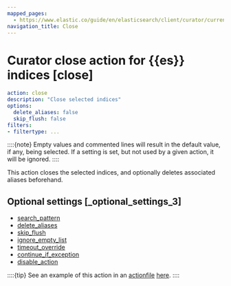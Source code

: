 ```yaml
---
mapped_pages:
  - https://www.elastic.co/guide/en/elasticsearch/client/curator/current/close.html
navigation_title: Close
---
```


# Curator close action for {{es}} indices [close]

```yaml
action: close
description: "Close selected indices"
options:
  delete_aliases: false
  skip_flush: false
filters:
- filtertype: ...
```

::::{note}
Empty values and commented lines will result in the default value, if any, being selected.  If a setting is set, but not used by a given action, it will be ignored.
::::


This action closes the selected indices, and optionally deletes associated aliases beforehand.

## Optional settings [_optional_settings_3]

* [search_pattern](/reference/option_search_pattern.md)
* [delete_aliases](/reference/option_delete_aliases.md)
* [skip_flush](/reference/option_skip_flush.md)
* [ignore_empty_list](/reference/option_ignore_empty.md)
* [timeout_override](/reference/option_timeout_override.md)
* [continue_if_exception](/reference/option_continue.md)
* [disable_action](/reference/option_disable.md)

::::{tip}
See an example of this action in an [actionfile](/reference/actionfile.md) [here](/reference/ex_close.md).
::::




